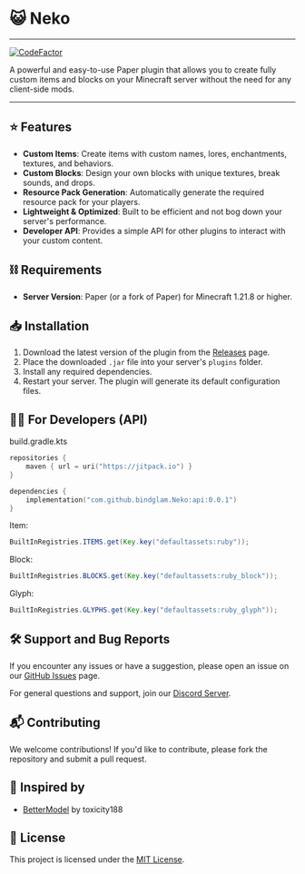 # 😺 Neko

---

[![CodeFactor](https://www.codefactor.io/repository/github/bindglam/neko/badge)](https://www.codefactor.io/repository/github/bindglam/neko)

A powerful and easy-to-use Paper plugin that allows you to create fully custom items and blocks on your Minecraft server without the need for any client-side mods.

---

## ⭐ Features
- **Custom Items**: Create items with custom names, lores, enchantments, textures, and behaviors.
- **Custom Blocks**: Design your own blocks with unique textures, break sounds, and drops.
- **Resource Pack Generation**: Automatically generate the required resource pack for your players.
- **Lightweight & Optimized**: Built to be efficient and not bog down your server's performance.
- **Developer API**: Provides a simple API for other plugins to interact with your custom content.

## ⛓️ Requirements
- **Server Version**: Paper (or a fork of Paper) for Minecraft 1.21.8 or higher.

## 📥 Installation
1. Download the latest version of the plugin from the [Releases](https://https://github.com/bindglam/Neko/releases) page.
2. Place the downloaded `.jar` file into your server's `plugins` folder.
3. Install any required dependencies.
4. Restart your server. The plugin will generate its default configuration files.

## 🧑‍💻 For Developers (API)
build.gradle.kts
```kotlin
repositories {
    maven { url = uri("https://jitpack.io") }
}

dependencies {
    implementation("com.github.bindglam.Neko:api:0.0.1")
}
```

Item:
```java
BuiltInRegistries.ITEMS.get(Key.key("defaultassets:ruby"));
```

Block:
```java
BuiltInRegistries.BLOCKS.get(Key.key("defaultassets:ruby_block"));
```

Glyph:
```java
BuiltInRegistries.GLYPHS.get(Key.key("defaultassets:ruby_glyph"));
```

## 🛠️ Support and Bug Reports
If you encounter any issues or have a suggestion, please open an issue on our [GitHub Issues](https://github.com/bindglam/Neko/issues) page.

For general questions and support, join our [Discord Server](https://discord.gg/your-invite-code).

## 📬 Contributing
We welcome contributions! If you'd like to contribute, please fork the repository and submit a pull request.

## 🧪 Inspired by
- [BetterModel](https://github.com/toxicity188/BetterModel) by toxicity188

## 📃 License
This project is licensed under the [MIT License](https://github.com/bindglam/Neko/blob/main/LICENSE).